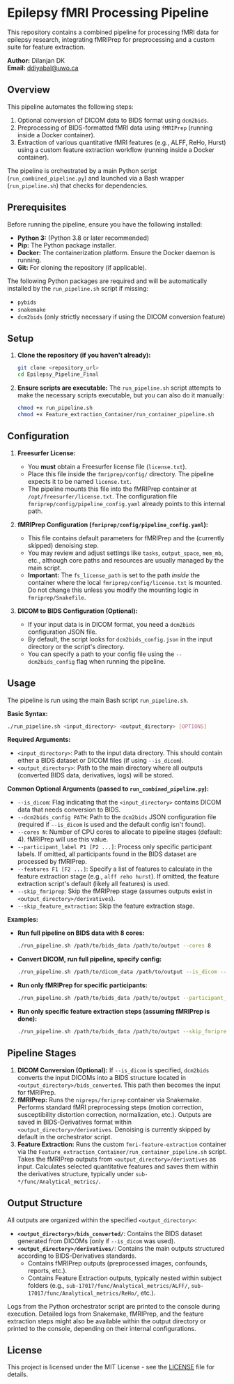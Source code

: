 # Epilepsy fMRI Processing Pipeline

This repository contains a combined pipeline for processing fMRI data for epilepsy research, integrating fMRIPrep for preprocessing and a custom suite for feature extraction.

**Author:** Dilanjan DK  
**Email:** ddiyabal@uwo.ca

## Overview

This pipeline automates the following steps:
1.  Optional conversion of DICOM data to BIDS format using `dcm2bids`.
2.  Preprocessing of BIDS-formatted fMRI data using `fMRIPrep` (running inside a Docker container).
3.  Extraction of various quantitative fMRI features (e.g., ALFF, ReHo, Hurst) using a custom feature extraction workflow (running inside a Docker container).

The pipeline is orchestrated by a main Python script (`run_combined_pipeline.py`) and launched via a Bash wrapper (`run_pipeline.sh`) that checks for dependencies.

## Prerequisites

Before running the pipeline, ensure you have the following installed:

*   **Python 3:** (Python 3.8 or later recommended)
*   **Pip:** The Python package installer.
*   **Docker:** The containerization platform. Ensure the Docker daemon is running.
*   **Git:** For cloning the repository (if applicable).

The following Python packages are required and will be automatically installed by the `run_pipeline.sh` script if missing:
*   `pybids`
*   `snakemake`
*   `dcm2bids` (only strictly necessary if using the DICOM conversion feature)

## Setup

1.  **Clone the repository (if you haven't already):**
    ```bash
    git clone <repository_url>
    cd Epilepsy_Pipeline_Final 
    ```
2.  **Ensure scripts are executable:**
    The `run_pipeline.sh` script attempts to make the necessary scripts executable, but you can also do it manually:
    ```bash
    chmod +x run_pipeline.sh
    chmod +x Feature_extraction_Container/run_container_pipeline.sh 
    ```

## Configuration

1.  **Freesurfer License:**
    *   You **must** obtain a Freesurfer license file (`license.txt`).
    *   Place this file inside the `fmriprep/config/` directory. The pipeline expects it to be named `license.txt`.
    *   The pipeline mounts this file into the fMRIPrep container at `/opt/freesurfer/license.txt`. The configuration file `fmriprep/config/pipeline_config.yaml` already points to this internal path.

2.  **fMRIPrep Configuration (`fmriprep/config/pipeline_config.yaml`):**
    *   This file contains default parameters for fMRIPrep and the (currently skipped) denoising step.
    *   You may review and adjust settings like `tasks`, `output_space`, `mem_mb`, etc., although core paths and resources are usually managed by the main script.
    *   **Important:** The `fs_license_path` is set to the path *inside* the container where the local `fmriprep/config/license.txt` is mounted. Do not change this unless you modify the mounting logic in `fmriprep/Snakefile`.

3.  **DICOM to BIDS Configuration (Optional):**
    *   If your input data is in DICOM format, you need a `dcm2bids` configuration JSON file.
    *   By default, the script looks for `dcm2bids_config.json` in the input directory or the script's directory.
    *   You can specify a path to your config file using the `--dcm2bids_config` flag when running the pipeline.

## Usage

The pipeline is run using the main Bash script `run_pipeline.sh`.

**Basic Syntax:**

```bash
./run_pipeline.sh <input_directory> <output_directory> [OPTIONS]
```

**Required Arguments:**

*   `<input_directory>`: Path to the input data directory. This should contain either a BIDS dataset or DICOM files (if using `--is_dicom`).
*   `<output_directory>`: Path to the main directory where all outputs (converted BIDS data, derivatives, logs) will be stored.

**Common Optional Arguments (passed to `run_combined_pipeline.py`):**

*   `--is_dicom`: Flag indicating that the `<input_directory>` contains DICOM data that needs conversion to BIDS.
*   `--dcm2bids_config PATH`: Path to the `dcm2bids` JSON configuration file (required if `--is_dicom` is used and the default config isn't found).
*   `--cores N`: Number of CPU cores to allocate to pipeline stages (default: 4). fMRIPrep will use this value.
*   `--participant_label P1 [P2 ...]`: Process only specific participant labels. If omitted, all participants found in the BIDS dataset are processed by fMRIPrep.
*   `--features F1 [F2 ...]`: Specify a list of features to calculate in the feature extraction stage (e.g., `alff reho hurst`). If omitted, the feature extraction script's default (likely all features) is used.
*   `--skip_fmriprep`: Skip the fMRIPrep stage (assumes outputs exist in `<output_directory>/derivatives`).
*   `--skip_feature_extraction`: Skip the feature extraction stage.

**Examples:**

*   **Run full pipeline on BIDS data with 8 cores:**
    ```bash
    ./run_pipeline.sh /path/to/bids_data /path/to/output --cores 8
    ```
*   **Convert DICOM, run full pipeline, specify config:**
    ```bash
    ./run_pipeline.sh /path/to/dicom_data /path/to/output --is_dicom --dcm2bids_config /path/to/my_dcm2bids.json --cores 8
    ```
*   **Run only fMRIPrep for specific participants:**
    ```bash
    ./run_pipeline.sh /path/to/bids_data /path/to/output --participant_label 01 02 --skip_feature_extraction --cores 12
    ```
*   **Run only specific feature extraction steps (assuming fMRIPrep is done):**
    ```bash
    ./run_pipeline.sh /path/to/bids_data /path/to/output --skip_fmriprep --features alff falff --cores 4
    ```

## Pipeline Stages

1.  **DICOM Conversion (Optional):** If `--is_dicom` is specified, `dcm2bids` converts the input DICOMs into a BIDS structure located in `<output_directory>/bids_converted`. This path then becomes the input for fMRIPrep.
2.  **fMRIPrep:** Runs the `nipreps/fmriprep` container via Snakemake. Performs standard fMRI preprocessing steps (motion correction, susceptibility distortion correction, normalization, etc.). Outputs are saved in BIDS-Derivatives format within `<output_directory>/derivatives`. Denoising is currently skipped by default in the orchestrator script.
3.  **Feature Extraction:** Runs the custom `fmri-feature-extraction` container via the `Feature_extraction_Container/run_container_pipeline.sh` script. Takes the fMRIPrep outputs from `<output_directory>/derivatives` as input. Calculates selected quantitative features and saves them within the derivatives structure, typically under `sub-*/func/Analytical_metrics/`.

## Output Structure

All outputs are organized within the specified `<output_directory>`:

*   **`<output_directory>/bids_converted/`**: Contains the BIDS dataset generated from DICOMs (only if `--is_dicom` was used).
*   **`<output_directory>/derivatives/`**: Contains the main outputs structured according to BIDS-Derivatives standards.
    *   Contains fMRIPrep outputs (preprocessed images, confounds, reports, etc.).
    *   Contains Feature Extraction outputs, typically nested within subject folders (e.g., `sub-17017/func/Analytical_metrics/ALFF/`, `sub-17017/func/Analytical_metrics/ReHo/`, etc.).

Logs from the Python orchestrator script are printed to the console during execution. Detailed logs from Snakemake, fMRIPrep, and the feature extraction steps might also be available within the output directory or printed to the console, depending on their internal configurations.

## License

This project is licensed under the MIT License - see the [LICENSE](LICENSE) file for details. 